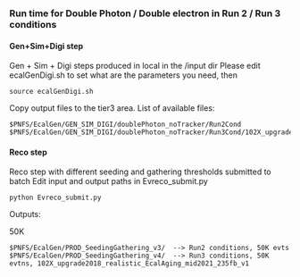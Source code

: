 ### Run time for Double Photon / Double electron in Run 2 / Run 3 conditions

#### Gen+Sim+Digi step
Gen + Sim + Digi steps produced in local in the /input dir
Please edit ecalGenDigi.sh to set what are the parameters you need, then
```
source ecalGenDigi.sh
```
Copy output files to the tier3 area. 
List of available files:
```
$PNFS/EcalGen/GEN_SIM_DIGI/doublePhoton_noTracker/Run2Cond
$PNFS/EcalGen/GEN_SIM_DIGI/doublePhoton_noTracker/Run3Cond/102X_upgrade2018_realistic_EcalAging_mid2021_235fb_v1
```
#### Reco step
Reco step with different seeding and gathering thresholds submitted to batch
Edit input and output paths in Evreco_submit.py
```
python Evreco_submit.py
```
Outputs:

50K
```
$PNFS/EcalGen/PROD_SeedingGathering_v3/  --> Run2 conditions, 50K evts
$PNFS/EcalGen/PROD_SeedingGathering_v4/  --> Run3 conditions, 50K evtns, 102X_upgrade2018_realistic_EcalAging_mid2021_235fb_v1
```
